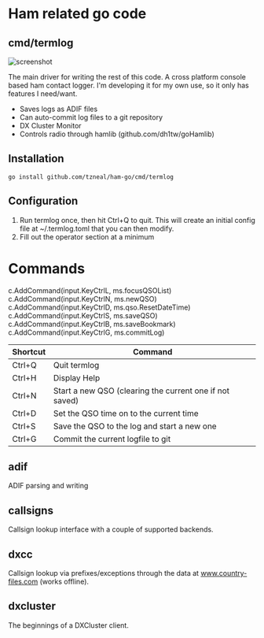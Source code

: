 # Ham related go code

## cmd/termlog

![screenshot](https://raw.githubusercontent.com/tzneal/ham-go/master/_screenshots/screenshot.png)

The main driver for writing the rest of this code.  A cross platform console
based ham contact logger.  I'm developing it for my own use, so it only has
features I need/want.

- Saves logs as ADIF files
- Can auto-commit log files to a git repository
- DX Cluster Monitor
- Controls radio through hamlib (github.com/dh1tw/goHamlib)

## Installation

```
go install github.com/tzneal/ham-go/cmd/termlog
```

## Configuration

1) Run termlog once, then hit Ctrl+Q to quit.  This will create an initial
   config file at ~/.termlog.toml that you can then modify.
2) Fill out the operator section at a minimum

# Commands

c.AddCommand(input.KeyCtrlL, ms.focusQSOList)
	c.AddCommand(input.KeyCtrlN, ms.newQSO)
	c.AddCommand(input.KeyCtrlD, ms.qso.ResetDateTime)
	c.AddCommand(input.KeyCtrlS, ms.saveQSO)
	c.AddCommand(input.KeyCtrlB, ms.saveBookmark)
	c.AddCommand(input.KeyCtrlG, ms.commitLog)
    
| Shortcut | Command |
|----------|---------|
| Ctrl+Q   | Quit termlog |
| Ctrl+H   | Display Help |
| Ctrl+N   | Start a new QSO (clearing the current one if not saved) |
| Ctrl+D   | Set the QSO time on to the current time |
| Ctrl+S   | Save the QSO to the log and start a new one |
| Ctrl+G   | Commit the current logfile to git |



## adif

ADIF parsing and writing

## callsigns

Callsign lookup interface with a couple of supported backends.

## dxcc

Callsign lookup via prefixes/exceptions through the data at
www.country-files.com (works offline).

## dxcluster

The beginnings of a DXCluster client.
